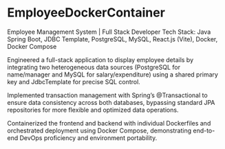 # EmployeeDockerContainer

Employee Management System | Full Stack Developer
Tech Stack: Java Spring Boot, JDBC Template, PostgreSQL, MySQL, React.js (Vite), Docker, Docker Compose

Engineered a full-stack application to display employee details by integrating two heterogeneous data sources (PostgreSQL for name/manager and MySQL for salary/expenditure) using a shared primary key and JdbcTemplate for precise SQL control.

Implemented transaction management with Spring’s @Transactional to ensure data consistency across both databases, bypassing standard JPA repositories for more flexible and optimized data operations.

Containerized the frontend and backend with individual Dockerfiles and orchestrated deployment using Docker Compose, demonstrating end-to-end DevOps proficiency and environment portability.